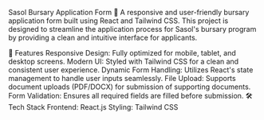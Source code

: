 Sasol Bursary Application Form 🌟
A responsive and user-friendly bursary application form built using React and Tailwind CSS. This project is designed to streamline the application process for Sasol's bursary program by providing a clean and intuitive interface for applicants.

🚀 Features
Responsive Design: Fully optimized for mobile, tablet, and desktop screens.
Modern UI: Styled with Tailwind CSS for a clean and consistent user experience.
Dynamic Form Handling: Utilizes React's state management to handle user inputs seamlessly.
File Upload: Supports document uploads (PDF/DOCX) for submission of supporting documents.
Form Validation: Ensures all required fields are filled before submission.
🛠️ Tech Stack
Frontend: React.js
Styling: Tailwind CSS
